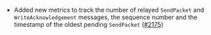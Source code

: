 *   Added new metrics to track the number of relayed `SendPacket` and `WriteAcknowledgement`
    messages, the sequence number and the timestamp of the oldest pending `SendPacket`
    ([#2175](https://github.com/informalsystems/ibc-rs/issues/2175))
